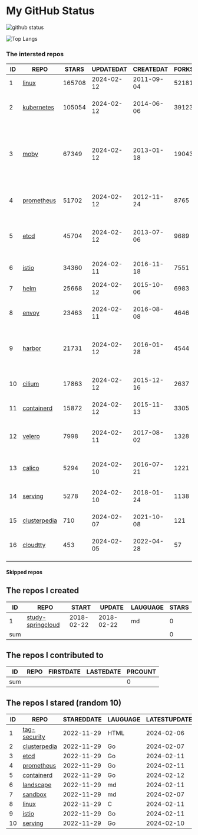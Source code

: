 # My GitHub Status

<img src="https://github-readme-stats-1.yihong0618.vercel.app/api?username=daoqingniu&show_icons=true&&&hide_title=true&count_private=true" alt="github status" />

![Top Langs](https://github-readme-stats-1.yihong0618.vercel.app/api/top-langs/?username=daoqingniu&layout=compact)

<!--START_SECTION:github_repos-->
### The intersted repos
| ID |                              REPO                               | STARS  | UPDATEDAT  | CREATEDAT  | FORKSCOUNT |                                                DESCRIPTIONS                                                |
|----|-----------------------------------------------------------------|--------|------------|------------|------------|------------------------------------------------------------------------------------------------------------|
|  1 | [linux](https://github.com/torvalds/linux)                      | 165708 | 2024-02-12 | 2011-09-04 |      52181 | Linux kernel source tree                                                                                   |
|  2 | [kubernetes](https://github.com/kubernetes/kubernetes)          | 105054 | 2024-02-12 | 2014-06-06 |      39123 | Production-Grade Container Scheduling and Management                                                       |
|  3 | [moby](https://github.com/moby/moby)                            |  67349 | 2024-02-12 | 2013-01-18 |      19043 | The Moby Project - a collaborative project for the container ecosystem to assemble container-based systems |
|  4 | [prometheus](https://github.com/prometheus/prometheus)          |  51702 | 2024-02-12 | 2012-11-24 |       8765 | The Prometheus monitoring system and time series database.                                                 |
|  5 | [etcd](https://github.com/etcd-io/etcd)                         |  45704 | 2024-02-12 | 2013-07-06 |       9689 | Distributed reliable key-value store for the most critical data of a distributed system                    |
|  6 | [istio](https://github.com/istio/istio)                         |  34360 | 2024-02-11 | 2016-11-18 |       7551 | Connect, secure, control, and observe services.                                                            |
|  7 | [helm](https://github.com/helm/helm)                            |  25668 | 2024-02-12 | 2015-10-06 |       6983 | The Kubernetes Package Manager                                                                             |
|  8 | [envoy](https://github.com/envoyproxy/envoy)                    |  23463 | 2024-02-11 | 2016-08-08 |       4646 | Cloud-native high-performance edge/middle/service proxy                                                    |
|  9 | [harbor](https://github.com/goharbor/harbor)                    |  21731 | 2024-02-12 | 2016-01-28 |       4544 | An open source trusted cloud native registry project that stores, signs, and scans content.                |
| 10 | [cilium](https://github.com/cilium/cilium)                      |  17863 | 2024-02-12 | 2015-12-16 |       2637 | eBPF-based Networking, Security, and Observability                                                         |
| 11 | [containerd](https://github.com/containerd/containerd)          |  15872 | 2024-02-12 | 2015-11-13 |       3305 | An open and reliable container runtime                                                                     |
| 12 | [velero](https://github.com/vmware-tanzu/velero)                |   7998 | 2024-02-11 | 2017-08-02 |       1328 | Backup and migrate Kubernetes applications and their persistent volumes                                    |
| 13 | [calico](https://github.com/projectcalico/calico)               |   5294 | 2024-02-10 | 2016-07-21 |       1221 | Cloud native networking and network security                                                               |
| 14 | [serving](https://github.com/knative/serving)                   |   5278 | 2024-02-10 | 2018-01-24 |       1138 | Kubernetes-based, scale-to-zero, request-driven compute                                                    |
| 15 | [clusterpedia](https://github.com/clusterpedia-io/clusterpedia) |    710 | 2024-02-07 | 2021-10-08 |        121 | The Encyclopedia of Kubernetes clusters                                                                    |
| 16 | [cloudtty](https://github.com/cloudtty/cloudtty)                |    453 | 2024-02-05 | 2022-04-28 |         57 | A Friendly Kubernetes CloudShell (Web Terminal) !                                                          |



#### Skipped repos
<!--END_SECTION:github_repos-->

<!--START_SECTION:my_github-->
## The repos I created
| ID  |                                 REPO                                 |   START    |   UPDATE   | LAUGUAGE | STARS |
|-----|----------------------------------------------------------------------|------------|------------|----------|-------|
|   1 | [study-springcloud](https://github.com/daoqingniu/study-springcloud) | 2018-02-22 | 2018-02-22 | md       |     0 |
| sum |                                                                      |            |            |          |     0 |

## The repos I contributed to
| ID  | REPO | FIRSTDATE | LASTEDATE | PRCOUNT |
|-----|------|-----------|-----------|---------|
| sum |      |           |           |       0 |

## The repos I stared (random 10)
| ID |                              REPO                               | STAREDDATE | LAUGUAGE | LATESTUPDATE |
|----|-----------------------------------------------------------------|------------|----------|--------------|
|  1 | [tag-security](https://github.com/cncf/tag-security)            | 2022-11-29 | HTML     | 2024-02-06   |
|  2 | [clusterpedia](https://github.com/clusterpedia-io/clusterpedia) | 2022-11-29 | Go       | 2024-02-07   |
|  3 | [etcd](https://github.com/etcd-io/etcd)                         | 2022-11-29 | Go       | 2024-02-11   |
|  4 | [prometheus](https://github.com/prometheus/prometheus)          | 2022-11-29 | Go       | 2024-02-11   |
|  5 | [containerd](https://github.com/containerd/containerd)          | 2022-11-29 | Go       | 2024-02-12   |
|  6 | [landscape](https://github.com/cncf/landscape)                  | 2022-11-29 | md       | 2024-02-11   |
|  7 | [sandbox](https://github.com/cncf/sandbox)                      | 2022-11-29 | md       | 2024-02-07   |
|  8 | [linux](https://github.com/torvalds/linux)                      | 2022-11-29 | C        | 2024-02-11   |
|  9 | [istio](https://github.com/istio/istio)                         | 2022-11-29 | Go       | 2024-02-11   |
| 10 | [serving](https://github.com/knative/serving)                   | 2022-11-29 | Go       | 2024-02-10   |

<!--END_SECTION:my_github-->
